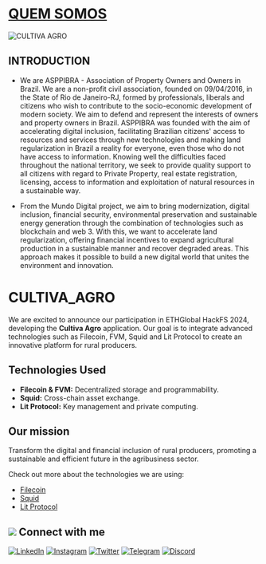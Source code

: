 # [QUEM SOMOS](https://www.asppibra.com.br/home/about_us/)

![CULTIVA AGRO](https://github.com/ASPPIBRA-DAO/Imagens/blob/3770eb2cad3bb2d0c2d9fd707f3c927a0883f0e3/Svg/Cultivaagro.svg)

## INTRODUCTION

- We are ASPPIBRA - Association of Property Owners and Owners in Brazil. We are a non-profit civil association, founded on 09/04/2016, in the State of Rio de Janeiro-RJ, formed by professionals, liberals and citizens who wish to contribute to the socio-economic development of modern society. We aim to defend and represent the interests of owners and property owners in Brazil. ASPPIBRA was founded with the aim of accelerating digital inclusion, facilitating Brazilian citizens' access to resources and services through new technologies and making land regularization in Brazil a reality for everyone, even those who do not have access to information. Knowing well the difficulties faced throughout the national territory, we seek to provide quality support to all citizens with regard to Private Property, real estate registration, licensing, access to information and exploitation of natural resources in a sustainable way.

- From the Mundo Digital project, we aim to bring modernization, digital inclusion, financial security, environmental preservation and sustainable energy generation through the combination of technologies such as blockchain and
web 3. With this, we want to accelerate land regularization, offering financial incentives to expand agricultural production in a sustainable manner and recover degraded areas. This approach makes it possible to build a new digital world that unites the environment and innovation.

# CULTIVA_AGRO

We are excited to announce our participation in ETHGlobal HackFS 2024, developing the **Cultiva Agro** application. Our goal is to integrate advanced technologies such as Filecoin, FVM, Squid and Lit Protocol to create an innovative platform for rural producers.

## Technologies Used

- **Filecoin & FVM:** Decentralized storage and programmability.
- **Squid:** Cross-chain asset exchange.
- **Lit Protocol:** Key management and private computing.

## Our mission

Transform the digital and financial inclusion of rural producers, promoting a sustainable and efficient future in the agribusiness sector.

Check out more about the technologies we are using:

- [Filecoin](https://www.filecoin.io/)
- [Squid](https://www.squidrouter.com/)
- [Lit Protocol](https://www.litprotocol.com/)

## <img src="https://img.icons8.com/nolan/25/computer.png"/> Connect with me

[![LinkedIn](https://img.shields.io/badge/linkedin-%230077B5.svg?&style=for-the-badge&logo=linkedin&logoColor=white)](https://linkedin.com/company/asppibra-dao/)
[![Instagram](https://img.shields.io/badge/Instagram-%23E4405F.svg?style=for-the-badge&logo=Instagram&logoColor=white)](https://instagram.com/asppibra/)
[![Twitter](https://img.shields.io/badge/twitter-%231DA1F2.svg?&style=for-the-badge&logo=twitter&logoColor=white)](https://twitter.com/ASPPIBRA_ORG)
[![Telegram](https://img.shields.io/badge/Telegram-2CA5E0?style=for-the-badge&logo=telegram&logoColor=white)](https://t.me/Mundo_Digital_BR)
[![Discord](https://img.shields.io/badge/Discord-7289DA?style=for-the-badge&logo=discord&logoColor=white)](https://discord)

</div>
